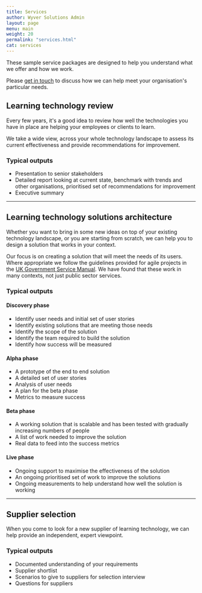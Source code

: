 ```yaml
---
title: Services
author: Wyver Solutions Admin
layout: page
menu: main
weight: 20
permalink: "services.html"
cat: services
---
```

These sample service packages are designed to help you understand what we offer and how we work.

Please <a href="/contact.html">get in touch</a> to discuss how we can help meet your organisation's particular needs.

## Learning technology review

Every few years, it's a good idea to review how well the technologies you have in place are helping your employees or clients to learn.

We take a wide view, across your whole technology landscape to assess its current effectiveness and provide recommendations for improvement.

### Typical outputs

<ul>
<li>Presentation to senior stakeholders</li>
<li>Detailed report looking at current state, benchmark with trends and other organisations, prioritised set of recommendations for improvement</li>
<li>Executive summary</li>
</ul>

<hr />

## Learning technology solutions architecture

Whether you want to bring in some new ideas on top of your existing technology landscape, or you are starting from scratch, we can help you to design a solution that works in your context.

Our focus is on creating a solution that will meet the needs of its users. Where appropriate we follow the guidelines provided for agile projects in the <a href="https://www.gov.uk/service-manual" target="_blank">UK Government Service Manual</a>. We have found that these work in many contexts, not just public sector services.

### Typical outputs

#### Discovery phase

<ul>
    <li>Identify user needs and initial set of user stories</li>
    <li>Identify existing solutions that are meeting those needs</li>
    <li>Identify the scope of the solution</li>
    <li>Identify the team required to build the solution</li>
    <li>Identify how success will be measured</li>
</ul>

#### Alpha phase

<ul>
    <li>A prototype of the end to end solution</li>
    <li>A detailed set of user stories</li>
    <li>Analysis of user needs</li>
    <li>A plan for the beta phase</li>
    <li>Metrics to measure success</li>
</ul>

#### Beta phase

<ul>
    <li>A working solution that is scalable and has been tested with gradually increasing numbers of people</li>
    <li>A list of work needed to improve the solution</li>
    <li>Real data to feed into the success metrics</li>
</ul>

#### Live phase

<ul>
    <li>Ongoing support to maximise the effectiveness of the solution</li>
    <li>An ongoing prioritised set of work to improve the solutions</li>
    <li>Ongoing measurements to help understand how well the solution is working</li>
</ul>

<hr />

## Supplier selection

When you come to look for a new supplier of learning technology, we can help provide an independent, expert viewpoint.

### Typical outputs

<ul>
    <li>Documented understanding of your requirements</li>
    <li>Supplier shortlist</li>
    <li>Scenarios to give to suppliers for selection interview</li>
    <li>Questions for suppliers</li>
</ul>
